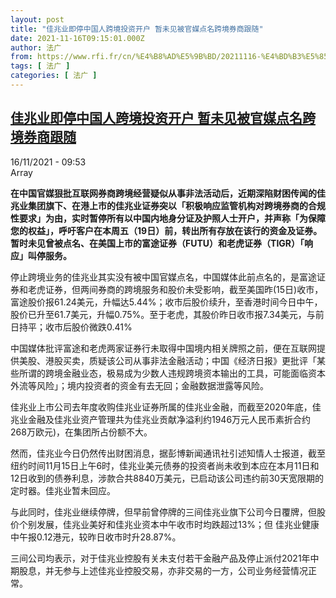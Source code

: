 ```yaml
---
layout: post
title: "佳兆业即停中国人跨境投资开户 暂未见被官媒点名跨境券商跟随"
date: 2021-11-16T09:15:01.000Z
author: 法广
from: https://www.rfi.fr/cn/%E4%B8%AD%E5%9B%BD/20211116-%E4%BD%B3%E5%85%86%E4%B8%9A%E5%8D%B3%E5%81%9C%E4%B8%AD%E5%9B%BD%E4%BA%BA%E8%B7%A8%E5%A2%83%E6%8A%95%E8%B5%84%E5%BC%80%E6%88%B7-%E6%9A%82%E6%9C%AA%E8%A7%81%E8%A2%AB%E5%AE%98%E5%AA%92%E7%82%B9%E5%90%8D%E8%B7%A8%E5%A2%83%E5%88%B8%E5%95%86%E8%B7%9F%E9%9A%8F
tags: [ 法广 ]
categories: [ 法广 ]
---
```

<!--1637054101000-->
[佳兆业即停中国人跨境投资开户 暂未见被官媒点名跨境券商跟随](https://www.rfi.fr/cn/%E4%B8%AD%E5%9B%BD/20211116-%E4%BD%B3%E5%85%86%E4%B8%9A%E5%8D%B3%E5%81%9C%E4%B8%AD%E5%9B%BD%E4%BA%BA%E8%B7%A8%E5%A2%83%E6%8A%95%E8%B5%84%E5%BC%80%E6%88%B7-%E6%9A%82%E6%9C%AA%E8%A7%81%E8%A2%AB%E5%AE%98%E5%AA%92%E7%82%B9%E5%90%8D%E8%B7%A8%E5%A2%83%E5%88%B8%E5%95%86%E8%B7%9F%E9%9A%8F)
------

<div>
<div>16/11/2021 - 09:53</div>Array<p><strong>                    在中国官媒狠批互联网券商跨境经营疑似从事非法活动后，近期深陷财困传闻的佳兆业集团旗下、在港上市的佳兆业证券突以「积极响应监管机构对跨境券商的合规性要求」为由，实时暂停所有以中国内地身分证及护照人士开户，并声称「为保障您的权益」，呼吁客户在本周五（19日）前，转出所有存放在该行的资金及证券。暂时未见曾被点名、在美国上市的富途证券（FUTU）和老虎证券（TIGR）「响应」叫停服务。                </strong></p><div >                    <p>停止跨境业务的佳兆业其实没有被中国官媒点名，中国媒体此前点名的，是富途证券和老虎证券，但两间券商的跨境服务和股价未受影响，截至美国昨(15日)收市，富途股价报61.24美元，升幅达5.44%；收市后股价续升，至香港时间今日中午，股价已升至61.7美元，升幅0.75%。至于老虎，其股价昨日收市报7.34美元，与前日持平；收市后股价微跌0.41%</p><p>中国媒体批评富途和老虎两家证券行未取得中国境内相关牌照之前，便在互联网提供美股、港股买卖，质疑该公司从事非法金融活动；中国《经济日报》更批评「某些所谓的跨境金融业态，极易成为少数人违规跨境资本输出的工具，可能面临资本外流等风险」；境内投资者的资金有去无回；金融数据泄露等风险。</p><p>佳兆业上市公司去年度收购佳兆业证券所属的佳兆业金融，而截至2020年底，佳兆业金融及佳兆业资产管理共为佳兆业贡献净溢利约1946万元人民币素折合约268万欧元)，在集团所占份额不大。</p><p>然而，佳兆业今日仍然传出财困消息，据彭博新闻通讯社引述知情人士报道，截至纽约时间11月15日上午6时，佳兆业美元债券的投资者尚未收到本应在本月11日和12日收到的债券利息，涉款合共8840万美元，已启动该公司违约前30天宽限期的定时器。佳兆业暂未回应。</p><p>与此同时，佳兆业继续停牌，但早前曾停牌的三间佳兆业旗下公司今日覆牌，但股价个别发展，佳兆业美好和佳兆业资本中午收市时均跌超过13%；但 佳兆业健康中午报0.12港元，较昨日收市时升28.87%。</p><p>三间公司均表示，对于佳兆业控股有关未支付若干金融产品及停止派付2021年中期股息，并无参与上述佳兆业控股交易，亦非交易的一方，公司业务经营情况正常。</p>                                            <div data-selfpromo-newsletter>    </div>    <div data-selfpromo-app>    </div>                </div>
</div>
